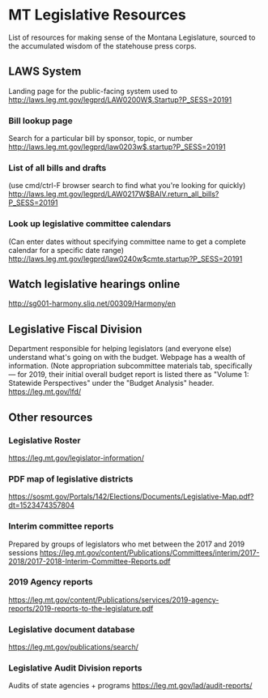 # MT Legislative Resources

List of resources for making sense of the Montana Legislature, sourced to the accumulated wisdom of the statehouse press corps. 

## LAWS System
Landing page for the public-facing system used to 
http://laws.leg.mt.gov/legprd/LAW0200W$.Startup?P_SESS=20191

### Bill lookup page
Search for a particular bill by sponsor, topic, or number
http://laws.leg.mt.gov/legprd/law0203w$.startup?P_SESS=20191

### List of all bills and drafts
(use cmd/ctrl-F browser search to find what you're looking for quickly)
http://laws.leg.mt.gov/legprd/LAW0217W$BAIV.return_all_bills?P_SESS=20191

### Look up legislative committee calendars
(Can enter dates without specifying committee name to get a complete calendar for a specific date range)
http://laws.leg.mt.gov/legprd/law0240w$cmte.startup?P_SESS=20191

## Watch legislative hearings online
http://sg001-harmony.sliq.net/00309/Harmony/en

## Legislative Fiscal Division
Department responsible for helping legislators (and everyone else) understand what's going on with the budget. Webpage has a wealth of information. (Note appropriation subcommittee materials tab, specifically — for 2019, their initial overall budget report is listed there as "Volume 1: Statewide Perspectives" under the "Budget Analysis" header.
https://leg.mt.gov/lfd/

## Other resources

### Legislative Roster
https://leg.mt.gov/legislator-information/

### PDF map of legislative districts
https://sosmt.gov/Portals/142/Elections/Documents/Legislative-Map.pdf?dt=1523474357804

### Interim committee reports
Prepared by groups of legislators who met between the 2017 and 2019 sessions
https://leg.mt.gov/content/Publications/Committees/interim/2017-2018/2017-2018-Interim-Committee-Reports.pdf

### 2019 Agency reports
https://leg.mt.gov/content/Publications/services/2019-agency-reports/2019-reports-to-the-legislature.pdf

### Legislative document database
https://leg.mt.gov/publications/search/

### Legislative Audit Division reports
Audits of state agencies + programs
https://leg.mt.gov/lad/audit-reports/
